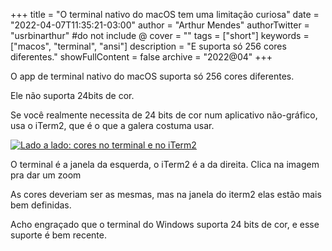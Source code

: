 +++
title = "O terminal nativo do macOS tem uma limitação curiosa"
date = "2022-04-07T11:35:21-03:00"
author = "Arthur Mendes"
authorTwitter = "usrbinarthur" #do not include @
cover = ""
tags = ["short"]
keywords = ["macos", "terminal", "ansi"]
description = "E suporta só 256 cores diferentes."
showFullContent = false
archive = "2022@04"
+++

O app de terminal nativo do macOS suporta só 256 cores diferentes.

Ele não suporta 24bits de cor.

Se você realmente necessita de 24 bits de cor num aplicativo não-gráfico, usa o iTerm2, 
que é o que a galera costuma usar.


[![Lado a lado: cores no terminal e no iTerm2](/blog/images/terminal-iterm2-compare.png)](/blog/images/terminal-iterm2-compare.png)

O terminal é a janela da esquerda, o iTerm2 é a da direita. Clica na imagem pra dar um zoom

As cores deveriam ser as mesmas, mas na janela do iterm2 elas estão mais bem definidas.

Acho engraçado que o terminal do Windows suporta 24 bits de cor, e esse suporte é bem recente.